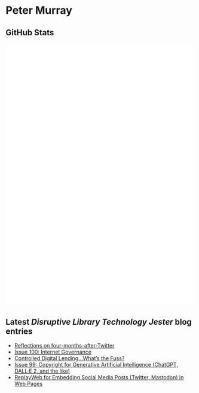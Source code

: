 # Peter Murray

## GitHub Stats
![Metrics](/github-metrics.svg)


## Latest _Disruptive Library Technology Jester_ blog entries
<!-- BLOG-POST-LIST:START -->
- [Reflections on four-months-after-Twitter](https://dltj.org/article/twitter-reflections/)
- [Issue 100: Internet Governance](https://dltj.org/article/issue-100-internet-governance/)
- [Controlled Digital Lending…What’s the Fuss?](https://dltj.org/article/cdl-code4lib/)
- [Issue 99: Copyright for Generative Artificial Intelligence &lpar;ChatGPT, DALL·E 2, and the like&rpar;](https://dltj.org/article/issue-99-copyright-and-ai/)
- [ReplayWeb for Embedding Social Media Posts &lpar;Twitter, Mastodon&rpar; in Web Pages](https://dltj.org/article/replayweb-for-social-media/)
<!-- BLOG-POST-LIST:END -->


[LinkedIn]: https://www.linkedin.com/in/datagazetteer "LinkedIn"
[Twitter]: https://twitter.com/DataG "Twitter"
[blog]: https://dltj.org/ "Blog"
